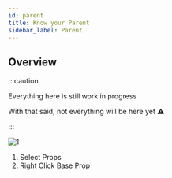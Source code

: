 ```yaml
---
id: parent
title: Know your Parent
sidebar_label: Parent
---
```


## Overview

:::caution

Everything here is still work in progress

With that said, not everything will be here yet ⚠

:::

![1](/gmod_img/kyt/gmod_wyAV7mjk6K.jpg)

1. Select Props
2. Right Click Base Prop
